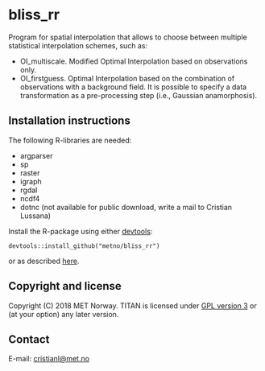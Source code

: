 # bliss_rr

Program for spatial interpolation that allows to choose between multiple statistical interpolation schemes, such as:

* OI_multiscale. Modified Optimal Interpolation based on observations only.
* OI_firstguess. Optimal Interpolation based on the combination of observations with a background field. It is possible to specify a data transformation as a pre-processing step (i.e., Gaussian anamorphosis).

Installation instructions
-------------------------
The following R-libraries are needed:

* argparser
* sp
* raster
* igraph
* rgdal
* ncdf4
* dotnc (not available for public download, write a mail to Cristian Lussana)

Install the R-package using either [devtools](https://cran.r-project.org/web/packages/devtools/README.html):

```
devtools::install_github("metno/bliss_rr")
```

or as described [here](https://cran.r-project.org/).

Copyright and license
---------------------
Copyright (C) 2018 MET Norway. TITAN is licensed under [GPL
version 3](https://github.com/metno/TITAN/blob/master/LICENSE) or (at
your option) any later version.

Contact
-------
E-mail: cristianl@met.no
